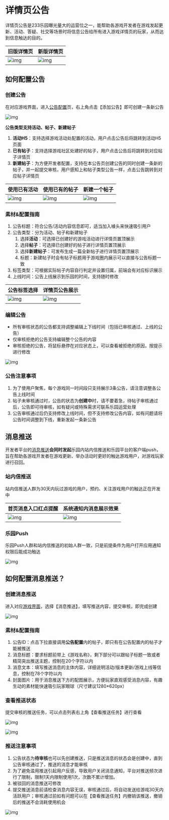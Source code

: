 # 详情页公告

详情页公告是233乐园曝光量大的运营位之一，能帮助各游戏开发者在游戏发起更新、活动、答疑、社交等场景时将信息公告给所有进入游戏详情页的玩家，从而达到信息触达的目的。 

| 旧版详情页                                         | 新版详情页                                       |
| ------------------------------------------------------------ | ------------------------------------------------------------ |
| ![img](https://qn-cdn.233leyuan.com/athena/online/f98878b22a3b4b78b6f557f67aea50f1_409065503.webp) | ![img](https://qn-cdn.233leyuan.com/athena/online/6d22d070b4b44ffc80c3c4881bb011cf_409065593.webp) |

## 如何配置公告

### 创建公告

在对应游戏界面，进入[公告配置](https://dev.233leyuan.com/#/admin/release/announcement-list)页，右上角点击【添加公告】即可创建一条新公告

![img](https://arkimg.ark.online/(null)-20241106172504796.png)

**公告类型支持活动、帖子、新建帖子**
1. **活动H5**：支持选择游戏活动处配置的活动，用户点击公告后将跳转到活动H5页面
2. **已有帖子**：支持选择游戏社区处建好的帖子，用户点击公告后将跳转到对应帖子详情页
3. **新建帖子**：为方便开发者配置，支持在本公告页创建公告的同时创建一条新的帖子，并一起提交审核，用户感知上和帖子类型公告一样，点击公告跳转到对应帖子详情页

| **使用已有活动**                                             | **使用已有的帖子**                                           | **新建一个帖子**                                             |
| ------------------------------------------------------------ | ------------------------------------------------------------ | ------------------------------------------------------------ |
| ![img](https://arkimg.ark.online/(null)-20241106172504545.png) | ![img](https://arkimg.ark.online/(null)-20241106172504526.png) | ![img](https://arkimg.ark.online/(null)-20241106172504546.png) |

### 素材&配置指南

1. 公告标题：符合公告/活动内容信息即可，适当加入噱头来快速吸引用户
2. 公告类型：分为活动、帖子和新建帖子
   1. 选择**活动**：可选择已创建好的游戏活动进行详情页置顶展示
   2. 选择**帖子**：可选择已创建好的帖子进行详情页置顶展示
   3. 选择**新建帖子**：可发布生成一篇全新帖子进行详情页置顶展示
   4. 标题：新建帖子时会有帖子标题用于游戏圈内展示可以直接与公告标题一致
3. 标签类型：可根据实际帖子内容自行判定并设置归属，前端会有对应标识展示
4. 上线时间：公告上线展示到乐园的时间，支持随时修改

| 公告标签选择                                         | 详情页公告展示                                       |
| ------------------------------------------------------------ | ------------------------------------------------------------ |
| ![img](https://arkimg.ark.online/(null)-20241106172504712.png) | ![img](https://arkimg.ark.online/(null)-20241106172505138.png) |

### 编辑公告

- 所有审核状态的公告都支持调整编辑上下线时间（包括已审核通过、上线的公告）
- 仅审核拒绝的公告支持编辑整个公告的内容
- 审核拒绝的公告，将鼠标悬停在对应状态上，可以查看被拒绝的原因，按提示进行修改

![img](https://arkimg.ark.online/(null)-20241106172505591.png)

### 公告注意事项

1. 为了使用户聚焦，每个游戏同一时间段只支持展示3条公告，请注意调整各公告上线时间
2. 帖子未审核通过时，公告的状态为**创建中**时，请不要着急，待帖子审核通过后，公告即可待审核，如有疑问或特殊需求可联系乐园运营处理
3. 公告审核通过后仍支持修改上线时间，但不支持修改公告内容，如有问题请将公告时间调整到下线，重新发起一条新公告

## 消息推送

开发者平台的[消息推送](https://dev.233leyuan.com/#/admin/release/announcement-list)**会同时发起**乐园内站内信推送和乐园平台的客户端push，旨在帮助各游戏开发者在游戏更新、举办活动时更好的触达游戏用户，对游戏玩家进行召回。

### 站内信推送

站内信推送人群为30天内玩过游戏的用户，预约、关注游戏用户的触达正在开发中

| 首页消息入口红点提醒                                         | 系统通知内消息展示效果                                       |
| ------------------------------------------------------------ | ------------------------------------------------------------ |
| ![img](https://arkimg.ark.online/(null)-20241106172508492.png) | ![img](https://arkimg.ark.online/(null)-20241106172505733.png) |

### 乐园Push

乐园Push人群和站内信推送的初始人群一致，只是前提条件为用户打开应用通知权限后能成功触达

![img](https://arkimg.ark.online/(null)-20241106172505928.png)

## 如何配置消息推送？

### 创建消息推送

进入对应[游戏界面](https://dev.233leyuan.com/#/admin/release/announcement-list)，选择【消息推送】，填写推送内容，提交审核，即完成创建

![img](https://arkimg.ark.online/(null)-20241106172505231.png)

### **素材&配置指南**

1. 公告ID：点击下拉直接调用**公告配置**内的帖子，即只有在公告配置内的帖子才能被推送
2. 消息标题：要求标题前带上《游戏名称》，剩下部分可以跟帖子标题一致或者精简突出推送主题，控制在20个字符以内
3. 消息文本：填写推送消息的主体内容，详细说明活动/版本更新/游戏上线等信息，控制在78个字符以内
4. 封面图片：用于消息推送下方的配图展示，方便玩家直观感受消息内容，有趣生动的素材能快速吸引玩家眼球（尺寸建议1280*620px）

### 查看推送状态

提交审核的推送任务，可以点击列表右上角【查看推送任务】进行查看

![img](https://arkimg.ark.online/(null)-20241106172505488.png)

![img](https://arkimg.ark.online/(null)-20241106172506055.png)

### 推送注意事项

1. 公告状态为**待审核**也可以先创建推送，只是推送消息的状态会是创建中，直到公告审核通过了，推送的消息才能审核
2. 为了避免滥用推送引起用户反感，导致用户关闭消息通知，平台对推送频次进行了限制，限制1天内限制使用1次，次数不累计增加。
3. 被驳回的消息推送可修改
4. 提交推送消息前请检查消息内容无误，审核通过后，将自动发送给游戏30天内活跃用户；审核通过前如有问题可以在【查看推送任务】内撤销该推送，撤销后的推送不会消耗使用机会

![img](https://arkimg.ark.online/(null)-20241106172505963.png)